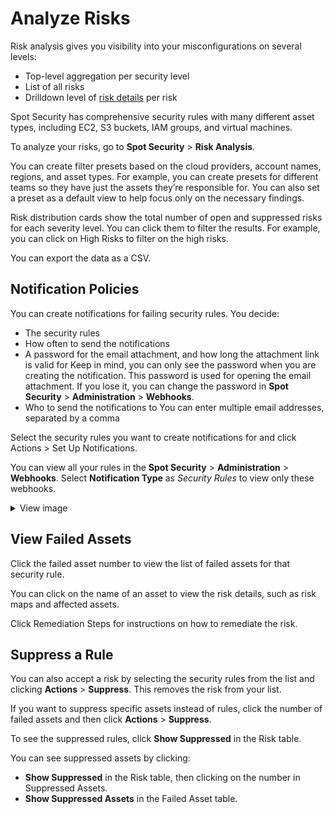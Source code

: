 # Analyze Risks

Risk analysis gives you visibility into your misconfigurations on several levels:
* Top-level aggregation per security level
* List of all risks
* Drilldown level of [risk details](spot-security/features/analyze-risks/view-risk-details) per risk

Spot Security has comprehensive security rules with many different asset types, including EC2, S3 buckets, IAM groups, and virtual machines.

To analyze your risks, go to **Spot Security** > **Risk Analysis**.

You can create filter presets based on the cloud providers, account names, regions, and asset types. For example, you can create presets for different teams so they have just the assets they’re responsible for. You can also set a preset as a default view to help focus only on the necessary findings.

Risk distribution cards show the total number of open and suppressed risks for each severity level. You can click them to filter the results. For example, you can click on High Risks to filter on the high risks.

You can export the data as a CSV.

## Notification Policies

You can create notifications for failing security rules. You decide:
* The security rules
* How often to send the notifications
* A password for the email attachment, and how long the attachment link is valid for
  Keep in mind, you can only see the password when you are creating the notification. This password is used for opening the email attachment. If you lose it, you can change the password in **Spot Security** > **Administration** > **Webhooks**.
* Who to send the notifications to
  You can enter multiple email addresses, separated by a comma

Select the security rules you want to create notifications for and click Actions > Set Up Notifications.

You can view all your rules in the **Spot Security** > **Administration** > **Webhooks**. Select **Notification Type** as <i>Security Rules</i> to view only these webhooks.

 <details>
   <summary markdown="span">View image</summary>

<img width="880" alt="analyze-risks1" src="https://github.com/user-attachments/assets/cf915942-29d4-4771-89cf-7abf9288cdb3">

 </details>

## View Failed Assets

Click the failed asset number to view the list of failed assets for that security rule.

You can click on the name of an asset to view the risk details, such as risk maps and affected assets.

Click Remediation Steps for instructions on how to remediate the risk.

## Suppress a Rule

You can also accept a risk by selecting the security rules from the list and clicking **Actions** > **Suppress**. This removes the risk from your list.

If you want to suppress specific assets instead of rules, click the number of failed assets and then click **Actions** > **Suppress**.

To see the suppressed rules, click **Show Suppressed** in the Risk table.

You can see suppressed assets by clicking:
* **Show Suppressed** in the Risk table, then clicking on the number in Suppressed Assets.
* **Show Suppressed Assets** in the Failed Asset table.
